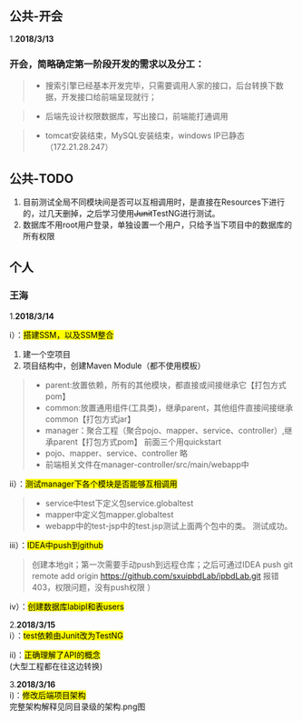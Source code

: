 ## 公共-开会
1.**2018/3/13**

### 开会，简略确定第一阶段开发的需求以及分工：
>- 搜索引擎已经基本开发完毕，只需要调用人家的接口，后台转换下数据，开发接口给前端呈现就行；

>- 后端先设计权限数据库，写出接口，前端能打通调用

>- tomcat安装结束，MySQL安装结束，windows IP已静态（172.21.28.247）

## 公共-TODO
1. 目前测试全局不同模块间是否可以互相调用时，是直接在Resources下进行的，过几天删掉，之后学习使用~~Junit~~TestNG进行测试。
2. 数据库不用root用户登录，单独设置一个用户，只给予当下项目中的数据库的所有权限

## 个人
### 王海
1.**2018/3/14**

i）：<mark>搭建SSM，以及SSM整合</mark>
1. 建一个空项目
2. 项目结构中，创建Maven Module（都不使用模板）
>- parent:放置依赖，所有的其他模块，都直接或间接继承它【打包方式pom】
>- common:放置通用组件(工具类)，继承parent，其他组件直接间接继承common【打包方式jar】
>- manager：聚合工程（聚合pojo、mapper、service、controller）,继承parent【打包方式pom】
前面三个用quickstart
>- pojo、mapper、service、controller 略
>- 前端相关文件在manager-controller/src/main/webapp中

ii）：<mark>测试manager下各个模块是否能够互相调用</mark>
>- service中test下定义包service.globaltest
>- mapper中定义包mapper.globaltest
>- webapp中的test-jsp中的test.jsp测试上面两个包中的类。
测试成功。

iii）：<mark>IDEA中push到github</mark>
>创建本地git；第一次需要手动push到远程仓库；之后可通过IDEA 
push
git remote add origin https://github.com/sxuipbdLab/ipbdLab.git
报错403，权限问题，没有push权限
）

iv）：<mark>创建数据库labipl和表users</mark>

2.**2018/3/15**\
i）：<mark>test依赖由Junit改为TestNG</mark>

ii)：<mark>正确理解了API的概念</mark> \
(大型工程都在往这边转换)

3.**2018/3/16**\
i)：<mark>修改后端项目架构</mark>\
完整架构解释见同目录级的架构.png图